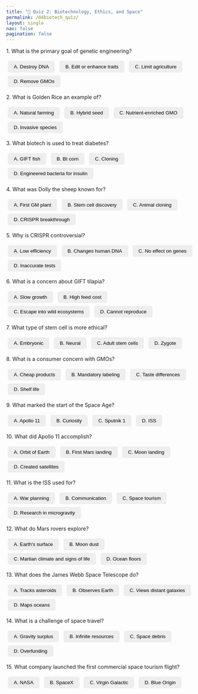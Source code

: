 ```yaml
---
title: "🧬 Quiz 2: Biotechnology, Ethics, and Space"
permalink: /04biotech_quiz/
layout: single
nav: false
pagination: false
---
```


<style>
.quiz-btn {
  margin: 4px;
  padding: 8px 16px;
  border: none;
  border-radius: 5px;
  cursor: pointer;
  background-color: #eee;
  transition: 0.3s;
}
.quiz-btn:hover {
  background-color: #ddd;
}
.correct {
  background-color: #4CAF50 !important;
  color: white;
}
.incorrect {
  background-color: #ccc !important;
  color: #888;
}
#score-container {
  display: none;
  margin-top: 20px;
  padding: 10px;
  background-color: #f5f5f5;
  border-left: 5px solid #4CAF50;
  font-weight: bold;
}
</style>

<div id="quiz-container">

<p>1. What is the primary goal of genetic engineering?</p>
<div>
  <button class="quiz-btn" onclick="checkAnswer(this, false)">A. Destroy DNA</button>
  <button class="quiz-btn" onclick="checkAnswer(this, true)">B. Edit or enhance traits</button>
  <button class="quiz-btn" onclick="checkAnswer(this, false)">C. Limit agriculture</button>
  <button class="quiz-btn" onclick="checkAnswer(this, false)">D. Remove GMOs</button>
</div>

<p>2. What is Golden Rice an example of?</p>
<div>
  <button class="quiz-btn" onclick="checkAnswer(this, false)">A. Natural farming</button>
  <button class="quiz-btn" onclick="checkAnswer(this, false)">B. Hybrid seed</button>
  <button class="quiz-btn" onclick="checkAnswer(this, true)">C. Nutrient-enriched GMO</button>
  <button class="quiz-btn" onclick="checkAnswer(this, false)">D. Invasive species</button>
</div>

<p>3. What biotech is used to treat diabetes?</p>
<div>
  <button class="quiz-btn" onclick="checkAnswer(this, false)">A. GIFT fish</button>
  <button class="quiz-btn" onclick="checkAnswer(this, false)">B. Bt corn</button>
  <button class="quiz-btn" onclick="checkAnswer(this, false)">C. Cloning</button>
  <button class="quiz-btn" onclick="checkAnswer(this, true)">D. Engineered bacteria for insulin</button>
</div>

<p>4. What was Dolly the sheep known for?</p>
<div>
  <button class="quiz-btn" onclick="checkAnswer(this, false)">A. First GM plant</button>
  <button class="quiz-btn" onclick="checkAnswer(this, false)">B. Stem cell discovery</button>
  <button class="quiz-btn" onclick="checkAnswer(this, true)">C. Animal cloning</button>
  <button class="quiz-btn" onclick="checkAnswer(this, false)">D. CRISPR breakthrough</button>
</div>

<p>5. Why is CRISPR controversial?</p>
<div>
  <button class="quiz-btn" onclick="checkAnswer(this, false)">A. Low efficiency</button>
  <button class="quiz-btn" onclick="checkAnswer(this, true)">B. Changes human DNA</button>
  <button class="quiz-btn" onclick="checkAnswer(this, false)">C. No effect on genes</button>
  <button class="quiz-btn" onclick="checkAnswer(this, false)">D. Inaccurate tests</button>
</div>

<p>6. What is a concern about GIFT tilapia?</p>
<div>
  <button class="quiz-btn" onclick="checkAnswer(this, false)">A. Slow growth</button>
  <button class="quiz-btn" onclick="checkAnswer(this, false)">B. High feed cost</button>
  <button class="quiz-btn" onclick="checkAnswer(this, true)">C. Escape into wild ecosystems</button>
  <button class="quiz-btn" onclick="checkAnswer(this, false)">D. Cannot reproduce</button>
</div>

<p>7. What type of stem cell is more ethical?</p>
<div>
  <button class="quiz-btn" onclick="checkAnswer(this, false)">A. Embryonic</button>
  <button class="quiz-btn" onclick="checkAnswer(this, false)">B. Neural</button>
  <button class="quiz-btn" onclick="checkAnswer(this, true)">C. Adult stem cells</button>
  <button class="quiz-btn" onclick="checkAnswer(this, false)">D. Zygote</button>
</div>

<p>8. What is a consumer concern with GMOs?</p>
<div>
  <button class="quiz-btn" onclick="checkAnswer(this, false)">A. Cheap products</button>
  <button class="quiz-btn" onclick="checkAnswer(this, true)">B. Mandatory labeling</button>
  <button class="quiz-btn" onclick="checkAnswer(this, false)">C. Taste differences</button>
  <button class="quiz-btn" onclick="checkAnswer(this, false)">D. Shelf life</button>
</div>

<p>9. What marked the start of the Space Age?</p>
<div>
  <button class="quiz-btn" onclick="checkAnswer(this, false)">A. Apollo 11</button>
  <button class="quiz-btn" onclick="checkAnswer(this, false)">B. Curiosity</button>
  <button class="quiz-btn" onclick="checkAnswer(this, true)">C. Sputnik 1</button>
  <button class="quiz-btn" onclick="checkAnswer(this, false)">D. ISS</button>
</div>

<p>10. What did Apollo 11 accomplish?</p>
<div>
  <button class="quiz-btn" onclick="checkAnswer(this, false)">A. Orbit of Earth</button>
  <button class="quiz-btn" onclick="checkAnswer(this, false)">B. First Mars landing</button>
  <button class="quiz-btn" onclick="checkAnswer(this, true)">C. Moon landing</button>
  <button class="quiz-btn" onclick="checkAnswer(this, false)">D. Created satellites</button>
</div>

<p>11. What is the ISS used for?</p>
<div>
  <button class="quiz-btn" onclick="checkAnswer(this, false)">A. War planning</button>
  <button class="quiz-btn" onclick="checkAnswer(this, false)">B. Communication</button>
  <button class="quiz-btn" onclick="checkAnswer(this, false)">C. Space tourism</button>
  <button class="quiz-btn" onclick="checkAnswer(this, true)">D. Research in microgravity</button>
</div>

<p>12. What do Mars rovers explore?</p>
<div>
  <button class="quiz-btn" onclick="checkAnswer(this, false)">A. Earth's surface</button>
  <button class="quiz-btn" onclick="checkAnswer(this, false)">B. Moon dust</button>
  <button class="quiz-btn" onclick="checkAnswer(this, true)">C. Martian climate and signs of life</button>
  <button class="quiz-btn" onclick="checkAnswer(this, false)">D. Ocean floors</button>
</div>

<p>13. What does the James Webb Space Telescope do?</p>
<div>
  <button class="quiz-btn" onclick="checkAnswer(this, false)">A. Tracks asteroids</button>
  <button class="quiz-btn" onclick="checkAnswer(this, false)">B. Observes Earth</button>
  <button class="quiz-btn" onclick="checkAnswer(this, true)">C. Views distant galaxies</button>
  <button class="quiz-btn" onclick="checkAnswer(this, false)">D. Maps oceans</button>
</div>

<p>14. What is a challenge of space travel?</p>
<div>
  <button class="quiz-btn" onclick="checkAnswer(this, false)">A. Gravity surplus</button>
  <button class="quiz-btn" onclick="checkAnswer(this, false)">B. Infinite resources</button>
  <button class="quiz-btn" onclick="checkAnswer(this, true)">C. Space debris</button>
  <button class="quiz-btn" onclick="checkAnswer(this, false)">D. Overfunding</button>
</div>

<p>15. What company launched the first commercial space tourism flight?</p>
<div>
  <button class="quiz-btn" onclick="checkAnswer(this, false)">A. NASA</button>
  <button class="quiz-btn" onclick="checkAnswer(this, false)">B. SpaceX</button>
  <button class="quiz-btn" onclick="checkAnswer(this, true)">C. Virgin Galactic</button>
  <button class="quiz-btn" onclick="checkAnswer(this, false)">D. Blue Origin</button>
</div>

<div id="score-container">
  <p id="score-msg"></p>
  <button onclick="resetQuiz()">🔄 Retry Quiz</button>
</div>

</div>

<script>
  let totalQuestions = 15;
  let score = 0;
  let answeredCount = 0;

  function checkAnswer(button, isCorrect) {
    const parent = button.parentElement;
    if (parent.classList.contains('answered')) return;

    parent.classList.add('answered');
    answeredCount++;

    if (isCorrect) {
      button.classList.add("correct");
      score++;
    } else {
      button.classList.add("incorrect");
    }

    const buttons = parent.querySelectorAll(".quiz-btn");
    buttons.forEach(btn => btn.disabled = true);

    if (answeredCount === totalQuestions) {
      showScore();
    }
  }

  function showScore() {
    const scoreBox = document.getElementById("score-container");
    const scoreMsg = document.getElementById("score-msg");
    scoreMsg.innerText = `🎉 You got ${score} out of ${totalQuestions} correct!`;
    scoreBox.style.display = "block";
  }

  function resetQuiz() {
    score = 0;
    answeredCount = 0;

    const buttons = document.querySelectorAll(".quiz-btn");
    buttons.forEach(btn => {
      btn.disabled = false;
      btn.classList.remove("correct", "incorrect");
    });

    const allContainers = document.querySelectorAll("#quiz-container > div");
    allContainers.forEach(div => div.classList.remove("answered"));

    document.getElementById("score-container").style.display = "none";
    document.getElementById("score-msg").innerText = "";
  }
</script>
